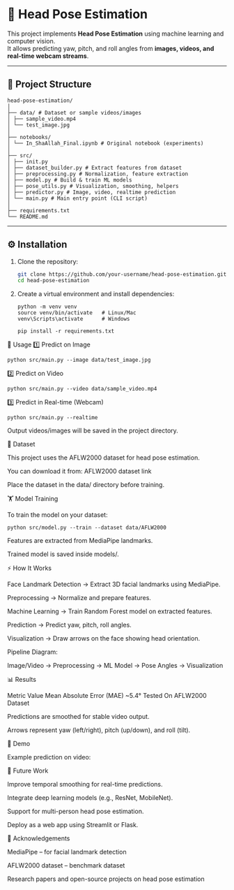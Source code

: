 # 🎯 Head Pose Estimation

This project implements **Head Pose Estimation** using machine learning and computer vision.  
It allows predicting yaw, pitch, and roll angles from **images, videos, and real-time webcam streams**.

---

## 📂 Project Structure
```
head-pose-estimation/
│
├── data/ # Dataset or sample videos/images
│ ├── sample_video.mp4
│ └── test_image.jpg
│
├── notebooks/
│ └── In_ShaAllah_Final.ipynb # Original notebook (experiments)
│
├── src/
│ ├── init.py
│ ├── dataset_builder.py # Extract features from dataset
│ ├── preprocessing.py # Normalization, feature extraction
│ ├── model.py # Build & train ML models
│ ├── pose_utils.py # Visualization, smoothing, helpers
│ ├── predictor.py # Image, video, realtime prediction
│ └── main.py # Main entry point (CLI script)
│
├── requirements.txt
└── README.md
```


---

## ⚙️ Installation

1. Clone the repository:
   ```bash
   git clone https://github.com/your-username/head-pose-estimation.git
   cd head-pose-estimation

2. Create a virtual environment and install dependencies:
   ```
   python -m venv venv
   source venv/bin/activate   # Linux/Mac
   venv\Scripts\activate      # Windows

   pip install -r requirements.txt
   ```



🚀 Usage
1️⃣ Predict on Image
   ```
   python src/main.py --image data/test_image.jpg
```
2️⃣ Predict on Video
   ```
   python src/main.py --video data/sample_video.mp4
   ```

3️⃣ Predict in Real-time (Webcam)
   ```
   python src/main.py --realtime
   ```


Output videos/images will be saved in the project directory.


📂 Dataset

This project uses the AFLW2000 dataset for head pose estimation.

You can download it from: AFLW2000 dataset link

Place the dataset in the data/ directory before training.



🏋️ Model Training

To train the model on your dataset:
   ```
   python src/model.py --train --dataset data/AFLW2000
   ```

Features are extracted from MediaPipe landmarks.

Trained model is saved inside models/.



⚡ How It Works

Face Landmark Detection → Extract 3D facial landmarks using MediaPipe.

Preprocessing → Normalize and prepare features.

Machine Learning → Train Random Forest model on extracted features.

Prediction → Predict yaw, pitch, roll angles.

Visualization → Draw arrows on the face showing head orientation.

Pipeline Diagram:

Image/Video → Preprocessing → ML Model → Pose Angles → Visualization



📊 Results

Metric	Value
Mean Absolute Error (MAE)	~5.4°
Tested On			AFLW2000 Dataset

Predictions are smoothed for stable video output.

Arrows represent yaw (left/right), pitch (up/down), and roll (tilt).



🎥 Demo

Example prediction on video:



🔮 Future Work

Improve temporal smoothing for real-time predictions.

Integrate deep learning models (e.g., ResNet, MobileNet).

Support for multi-person head pose estimation.

Deploy as a web app using Streamlit or Flask.



🙏 Acknowledgements

MediaPipe
 – for facial landmark detection

AFLW2000 dataset
 – benchmark dataset

Research papers and open-source projects on head pose estimation
